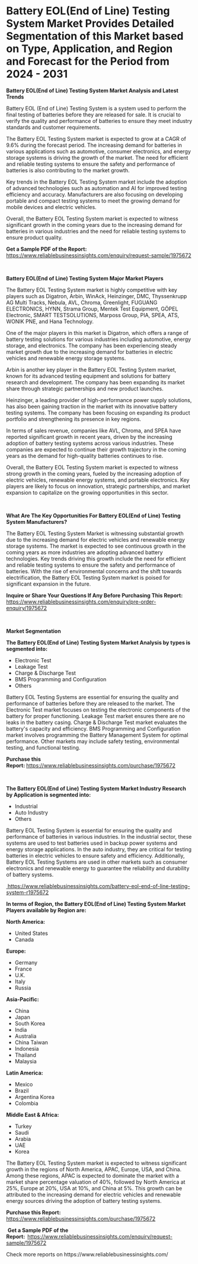 <p><h1>Battery EOL(End of Line) Testing System Market Provides Detailed Segmentation of this Market based on Type, Application, and Region and Forecast for the Period from 2024 - 2031</h1></p><p><strong>Battery EOL(End of Line) Testing System Market Analysis and Latest Trends</strong></p>
<p><p>Battery EOL (End of Line) Testing System is a system used to perform the final testing of batteries before they are released for sale. It is crucial to verify the quality and performance of batteries to ensure they meet industry standards and customer requirements.</p><p>The Battery EOL Testing System market is expected to grow at a CAGR of 9.6% during the forecast period. The increasing demand for batteries in various applications such as automotive, consumer electronics, and energy storage systems is driving the growth of the market. The need for efficient and reliable testing systems to ensure the safety and performance of batteries is also contributing to the market growth.</p><p>Key trends in the Battery EOL Testing System market include the adoption of advanced technologies such as automation and AI for improved testing efficiency and accuracy. Manufacturers are also focusing on developing portable and compact testing systems to meet the growing demand for mobile devices and electric vehicles.</p><p>Overall, the Battery EOL Testing System market is expected to witness significant growth in the coming years due to the increasing demand for batteries in various industries and the need for reliable testing systems to ensure product quality.</p></p>
<p><strong>Get a Sample PDF of the Report:&nbsp;</strong> <a href="https://www.reliablebusinessinsights.com/enquiry/request-sample/1975672">https://www.reliablebusinessinsights.com/enquiry/request-sample/1975672</a></p>
<p>&nbsp;</p>
<p><strong>Battery EOL(End of Line) Testing System Major Market Players</strong></p>
<p><p>The Battery EOL Testing System market is highly competitive with key players such as Digatron, Arbin, WinAck, Heinzinger, DMC, Thyssenkrupp AG Multi Tracks, Nebula, AVL, Chroma, Greenlight, FUGUANG ELECTRONICS, HYNN, Strama Group, Mentek Test Equipment, GÖPEL Electronic, SMART TESTSOLUTIONS, Marposs Group, PIA, SPEA, ATS, WONIK PNE, and Hana Technology.</p><p>One of the major players in this market is Digatron, which offers a range of battery testing solutions for various industries including automotive, energy storage, and electronics. The company has been experiencing steady market growth due to the increasing demand for batteries in electric vehicles and renewable energy storage systems.</p><p>Arbin is another key player in the Battery EOL Testing System market, known for its advanced testing equipment and solutions for battery research and development. The company has been expanding its market share through strategic partnerships and new product launches.</p><p>Heinzinger, a leading provider of high-performance power supply solutions, has also been gaining traction in the market with its innovative battery testing systems. The company has been focusing on expanding its product portfolio and strengthening its presence in key regions.</p><p>In terms of sales revenue, companies like AVL, Chroma, and SPEA have reported significant growth in recent years, driven by the increasing adoption of battery testing systems across various industries. These companies are expected to continue their growth trajectory in the coming years as the demand for high-quality batteries continues to rise.</p><p>Overall, the Battery EOL Testing System market is expected to witness strong growth in the coming years, fueled by the increasing adoption of electric vehicles, renewable energy systems, and portable electronics. Key players are likely to focus on innovation, strategic partnerships, and market expansion to capitalize on the growing opportunities in this sector.</p></p>
<p>&nbsp;</p>
<p><strong>What Are The Key Opportunities For Battery EOL(End of Line) Testing System Manufacturers?</strong></p>
<p><p>The Battery EOL Testing System Market is witnessing substantial growth due to the increasing demand for electric vehicles and renewable energy storage systems. The market is expected to see continuous growth in the coming years as more industries are adopting advanced battery technologies. Key trends driving this growth include the need for efficient and reliable testing systems to ensure the safety and performance of batteries. With the rise of environmental concerns and the shift towards electrification, the Battery EOL Testing System market is poised for significant expansion in the future.</p></p>
<p><strong>Inquire or Share Your Questions If Any Before Purchasing This Report:</strong> <a href="https://www.reliablebusinessinsights.com/enquiry/pre-order-enquiry/1975672">https://www.reliablebusinessinsights.com/enquiry/pre-order-enquiry/1975672</a></p>
<p>&nbsp;</p>
<p><strong>Market Segmentation</strong></p>
<p><strong>The Battery EOL(End of Line) Testing System Market Analysis by types is segmented into:</strong></p>
<p><ul><li>Electronic Test</li><li>Leakage Test</li><li>Charge & Discharge Test</li><li>BMS Programming and Configuration</li><li>Others</li></ul></p>
<p><p>Battery EOL Testing Systems are essential for ensuring the quality and performance of batteries before they are released to the market. The Electronic Test market focuses on testing the electronic components of the battery for proper functioning. Leakage Test market ensures there are no leaks in the battery casing. Charge & Discharge Test market evaluates the battery's capacity and efficiency. BMS Programming and Configuration market involves programming the Battery Management System for optimal performance. Other markets may include safety testing, environmental testing, and functional testing.</p></p>
<p><strong>Purchase this Report:&nbsp;</strong><a href="https://www.reliablebusinessinsights.com/purchase/1975672">https://www.reliablebusinessinsights.com/purchase/1975672</a></p>
<p>&nbsp;</p>
<p><strong>The Battery EOL(End of Line) Testing System Market Industry Research by Application is segmented into:</strong></p>
<p><ul><li>Industrial</li><li>Auto Industry</li><li>Others</li></ul></p>
<p><p>Battery EOL Testing System is essential for ensuring the quality and performance of batteries in various industries. In the industrial sector, these systems are used to test batteries used in backup power systems and energy storage applications. In the auto industry, they are critical for testing batteries in electric vehicles to ensure safety and efficiency. Additionally, Battery EOL Testing Systems are used in other markets such as consumer electronics and renewable energy to guarantee the reliability and durability of battery systems.</p></p>
<p><a href="https://www.reliablebusinessinsights.com/battery-eol-end-of-line-testing-system-r1975672">&nbsp;https://www.reliablebusinessinsights.com/battery-eol-end-of-line-testing-system-r1975672</a></p>
<p><strong>In terms of Region, the Battery EOL(End of Line) Testing System Market Players available by Region are:</strong></p>
<p>
    <p> <strong> North America: </strong>
        <ul>
            <li>United States</li>
            <li>Canada</li>
        </ul>
        </p> 
    <p> <strong> Europe: </strong>
        <ul>
            <li>Germany</li>
            <li>France</li>
            <li>U.K.</li>
            <li>Italy</li>
            <li>Russia</li>
        </ul>
        </p> 
    <p> <strong> Asia-Pacific: </strong>
        <ul>
            <li>China</li>
            <li>Japan</li>
            <li>South Korea</li>
            <li>India</li>
            <li>Australia</li>
            <li>China Taiwan</li>
            <li>Indonesia</li>
            <li>Thailand</li>
            <li>Malaysia</li>
        </ul>
        </p> 
    <p> <strong> Latin America: </strong>
        <ul>
            <li>Mexico</li>
            <li>Brazil</li>
            <li>Argentina Korea</li>
            <li>Colombia</li>
        </ul>
        </p> 
    <p> <strong> Middle East & Africa: </strong>
        <ul>
            <li>Turkey</li>
            <li>Saudi</li>
            <li>Arabia</li>
            <li>UAE</li>
            <li>Korea</li>
        </ul>
    </p>
    </p>
<p><p>The Battery EOL Testing System market is expected to witness significant growth in the regions of North America, APAC, Europe, USA, and China. Among these regions, APAC is expected to dominate the market with a market share percentage valuation of 40%, followed by North America at 25%, Europe at 20%, USA at 10%, and China at 5%. This growth can be attributed to the increasing demand for electric vehicles and renewable energy sources driving the adoption of battery testing systems.</p></p>
<p><strong>Purchase this Report: </strong><a href="https://www.reliablebusinessinsights.com/purchase/1975672">https://www.reliablebusinessinsights.com/purchase/1975672</a></p>
<p>&nbsp;<strong>Get a Sample PDF of the Report:&nbsp;&nbsp;</strong><a href="https://www.reliablebusinessinsights.com/enquiry/request-sample/1975672">https://www.reliablebusinessinsights.com/enquiry/request-sample/1975672</a></p>
<p><strong></strong></p>
<p>Check more reports on https://www.reliablebusinessinsights.com/</p>
